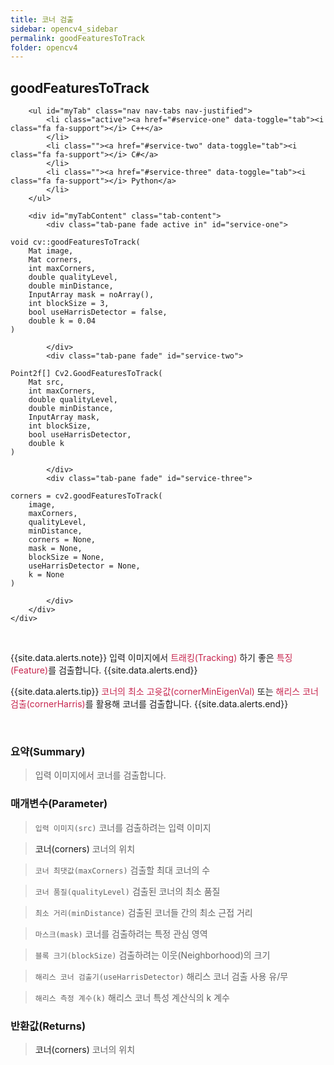 ```yaml
---
title: 코너 검출
sidebar: opencv4_sidebar
permalink: goodFeaturesToTrack
folder: opencv4
---
```


<div class="row">
    <div class="col-lg-12">
        <h2 class="page-header">goodFeaturesToTrack</h2>
    </div>
    <div class="col-lg-12">

        <ul id="myTab" class="nav nav-tabs nav-justified">
            <li class="active"><a href="#service-one" data-toggle="tab"><i class="fa fa-support"></i> C++</a>
            </li>
            <li class=""><a href="#service-two" data-toggle="tab"><i class="fa fa-support"></i> C#</a>
            </li>
            <li class=""><a href="#service-three" data-toggle="tab"><i class="fa fa-support"></i> Python</a>
            </li>
        </ul>

        <div id="myTabContent" class="tab-content">
            <div class="tab-pane fade active in" id="service-one">
<pre class="prettyprint"><code class="language-cpp">void cv::goodFeaturesToTrack(
    Mat image,
    Mat corners,
    int maxCorners,
    double qualityLevel,
    double minDistance,
    InputArray mask = noArray(),
    int blockSize = 3,
    bool useHarrisDetector = false,
    double k = 0.04 
)</code></pre>
            </div>
            <div class="tab-pane fade" id="service-two">
<pre class="prettyprint"><code class="language-cs">Point2f[] Cv2.GoodFeaturesToTrack(
    Mat src,
    int maxCorners,
    double qualityLevel,
    double minDistance,
    InputArray mask,
    int blockSize,
    bool useHarrisDetector,
    double k
)</code></pre>
            </div>
            <div class="tab-pane fade" id="service-three">
<pre class="prettyprint"><code class="language-py">corners = cv2.goodFeaturesToTrack(
    image,
    maxCorners,
    qualityLevel,
    minDistance,
    corners = None,
    mask = None,
    blockSize = None,
    useHarrisDetector = None,
    k = None
)</code></pre>
            </div>
        </div>
    </div>
</div>

<br>

{{site.data.alerts.note}}
입력 이미지에서 <font color="#c7254e">트래킹(Tracking)</font> 하기 좋은 <font color="#c7254e">특징(Feature)</font>를 검출합니다.
{{site.data.alerts.end}}

{{site.data.alerts.tip}}
<font color="#c7254e">코너의 최소 고윳값(cornerMinEigenVal)</font> 또는 <font color="#c7254e">해리스 코너 검출(cornerHarris)</font>를 활용해 코너를 검출합니다.
{{site.data.alerts.end}}

<br>

### 요약(Summary)

> 입력 이미지에서 코너를 검출합니다.

### 매개변수(Parameter)

> `입력 이미지(src)` 코너를 검출하려는 입력 이미지

> <a data-toggle="tooltip" data-original-title="{{site.data.glossary.only_C_Python}}">코너(corners)</a> 코너의 위치

> `코너 최댓값(maxCorners)` 검출할 최대 코너의 수

> `코너 품질(qualityLevel)` 검출된 코너의 최소 품질

> `최소 거리(minDistance)` 검출된 코너들 간의 최소 근접 거리

> `마스크(mask)` 코너를 검출하려는 특정 관심 영역

> `블록 크기(blockSize)` 검출하려는 이웃(Neighborhood)의 크기

> `해리스 코너 검출기(useHarrisDetector)` 해리스 코너 검출 사용 유/무

> `해리스 측정 계수(k)` 해리스 코너 특성 계산식의 k 계수

### 반환값(Returns)

> <a data-toggle="tooltip" data-original-title="{{site.data.glossary.only_CS}}">코너(corners)</a> 코너의 위치